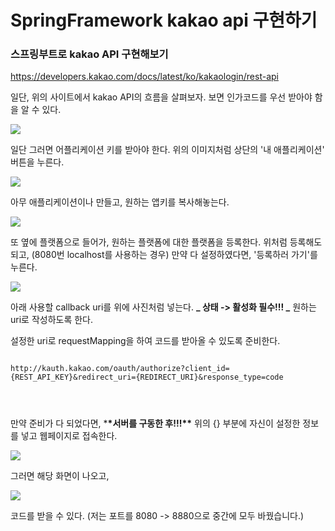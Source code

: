 # SpringFramework kakao api 구현하기



### 스프링부트로 kakao API 구현해보기

https://developers.kakao.com/docs/latest/ko/kakaologin/rest-api

일단, 위의 사이트에서 kakao API의 흐름을 살펴보자.
보면 인가코드를 우선 받아야 함을 알 수 있다.

<img src = "https://user-images.githubusercontent.com/46602874/124142896-9a798600-dac5-11eb-8cc3-1ebab94bd2b1.png">

일단 그러면 어플리케이션 키를 받아야 한다.
위의 이미지처럼 상단의 '내 애플리케이션' 버튼을 누른다.

<img src = "https://user-images.githubusercontent.com/46602874/124144091-9d28ab00-dac6-11eb-8d3a-f73b5e1f40e0.png">

아무 애플리케이션이나 만들고,
원하는 앱키를 복사해놓는다.

<img src = "https://user-images.githubusercontent.com/46602874/124150624-b03e7980-dacc-11eb-95a8-db6118b344b4.png">

또 옆에 플랫폼으로 들어가,
원하는 플랫폼에 대한 플랫폼을 등록한다.
위처럼 등록해도 되고, (8080번 localhost를 사용하는 경우)
만약 다 설정하였다면, '등록하러 가기'를 누른다.

<img src = "https://user-images.githubusercontent.com/46602874/124154174-33ad9a00-dad0-11eb-9488-06b69bc606ac.png">

아래 사용할 callback uri를 위에 사진처럼 넣는다.
**_ 상태 -> 활성화 필수!!! _**
원하는 uri로 작성하도록 한다.

<script src="https://gist.github.com/h3yon/640da0b3657ad27bf0e5085c7001f58e.js"></script>

설정한 uri로 requestMapping을 하여
코드를 받아올 수 있도록 준비한다.

<pre>
<code>
http://kauth.kakao.com/oauth/authorize?client_id={REST_API_KEY}&redirect_uri={REDIRECT_URI}&response_type=code
</pre>
</code>

만약 준비가 다 되었다면, \***\*서버를 구동한 후!!!\*\***
위의 {} 부분에 자신이 설정한 정보를 넣고 웹페이지로 접속한다.

<img src = "https://user-images.githubusercontent.com/46602874/124154338-5dff5780-dad0-11eb-81ac-5b9161b91ee7.png">

그러면 해당 화면이 나오고,

<img src = "https://user-images.githubusercontent.com/46602874/124154635-a1f25c80-dad0-11eb-8f66-e09dc6214970.png">

코드를 받을 수 있다.
(저는 포트를 8080 -> 8880으로 중간에 모두 바꿨습니다.)

